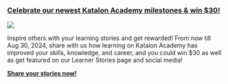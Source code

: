 ### [Celebrate our newest Katalon Academy milestones & win $30!](https://forum.katalon.com/t/celebrate-our-newest-katalon-academy-milestones-win-30/141017?u=albert.vu)

[<img src="https://github.com/user-attachments/assets/41a5e51a-f31a-4717-90f5-a3258e3771d4">](https://forum.katalon.com/t/celebrate-our-newest-katalon-academy-milestones-win-30/141017?u=albert.vu)

Inspire others with your learning stories and get rewarded! From now till Aug 30, 2024, share with us how learning on Katalon Academy has improved your skills, knowledge, and career, and you could win $30 as well as get featured on our Learner Stories page and social media! 

[**Share your stories now!**](https://forum.katalon.com/t/celebrate-our-newest-katalon-academy-milestones-win-30/141017?u=albert.vu)
